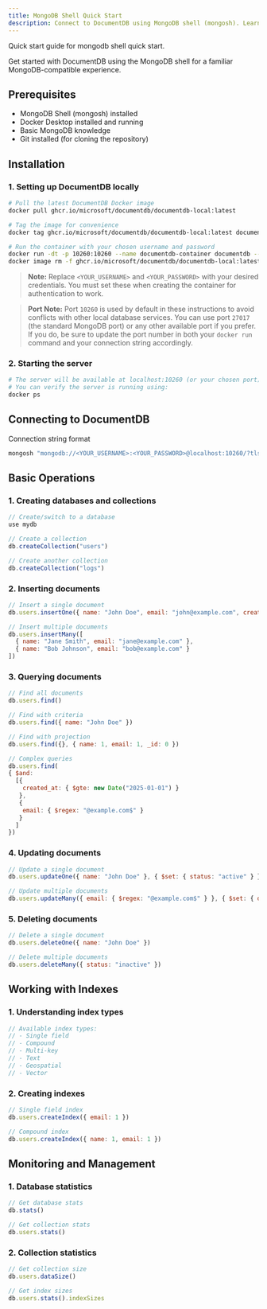 ```yaml
---
title: MongoDB Shell Quick Start
description: Connect to DocumentDB using MongoDB shell (mongosh). Learn basic operations, querying, indexing, and database management commands.
---
```


Quick start guide for mongodb shell quick start.

Get started with DocumentDB using the MongoDB shell for a familiar MongoDB-compatible experience.

## Prerequisites

- MongoDB Shell (mongosh) installed
- Docker Desktop installed and running
- Basic MongoDB knowledge
- Git installed (for cloning the repository)

## Installation

### 1. Setting up DocumentDB locally

```bash
# Pull the latest DocumentDB Docker image
docker pull ghcr.io/microsoft/documentdb/documentdb-local:latest

# Tag the image for convenience
docker tag ghcr.io/microsoft/documentdb/documentdb-local:latest documentdb

# Run the container with your chosen username and password
docker run -dt -p 10260:10260 --name documentdb-container documentdb --username <YOUR_USERNAME> --password <YOUR_PASSWORD>
docker image rm -f ghcr.io/microsoft/documentdb/documentdb-local:latest || echo "No existing documentdb image to remove"
```

> **Note:** Replace `<YOUR_USERNAME>` and `<YOUR_PASSWORD>` with your desired credentials. You must set these when creating the container for authentication to work.

> **Port Note:** Port `10260` is used by default in these instructions to avoid conflicts with other local database services. You can use port `27017` (the standard MongoDB port) or any other available port if you prefer. If you do, be sure to update the port number in both your `docker run` command and your connection string accordingly.

### 2. Starting the server

```bash
# The server will be available at localhost:10260 (or your chosen port)
# You can verify the server is running using:
docker ps
```

## Connecting to DocumentDB

Connection string format

```bash
mongosh "mongodb://<YOUR_USERNAME>:<YOUR_PASSWORD>@localhost:10260/?tls=true&tlsAllowInvalidCertificates=true"
```

## Basic Operations

### 1. Creating databases and collections

```javascript
// Create/switch to a database
use mydb

// Create a collection
db.createCollection("users")

// Create another collection
db.createCollection("logs")
```

### 2. Inserting documents

```javascript
// Insert a single document
db.users.insertOne({ name: "John Doe", email: "john@example.com", created_at: new Date() })

// Insert multiple documents
db.users.insertMany([
  { name: "Jane Smith", email: "jane@example.com" }, 
  { name: "Bob Johnson", email: "bob@example.com" }
])
```

### 3. Querying documents

```javascript
// Find all documents
db.users.find()

// Find with criteria
db.users.find({ name: "John Doe" })

// Find with projection
db.users.find({}, { name: 1, email: 1, _id: 0 })

// Complex queries
db.users.find(
{ $and: 
  [{ 
    created_at: { $gte: new Date("2025-01-01") } 
   }, 
   { 
    email: { $regex: "@example.com$" } 
   }
  ] 
})
```

### 4. Updating documents

```javascript
// Update a single document
db.users.updateOne({ name: "John Doe" }, { $set: { status: "active" } })

// Update multiple documents
db.users.updateMany({ email: { $regex: "@example.com$" } }, { $set: { domain: "example.com" } })
```

### 5. Deleting documents

```javascript
// Delete a single document
db.users.deleteOne({ name: "John Doe" })

// Delete multiple documents
db.users.deleteMany({ status: "inactive" })
```

## Working with Indexes

### 1. Understanding index types

```javascript
// Available index types:
// - Single field
// - Compound
// - Multi-key
// - Text
// - Geospatial
// - Vector
```

### 2. Creating indexes

```javascript
// Single field index
db.users.createIndex({ email: 1 })

// Compound index
db.users.createIndex({ name: 1, email: 1 })
```

## Monitoring and Management

### 1. Database statistics

```javascript
// Get database stats
db.stats()

// Get collection stats
db.users.stats()
```

### 2. Collection statistics

```javascript
// Get collection size
db.users.dataSize()

// Get index sizes
db.users.stats().indexSizes
```
